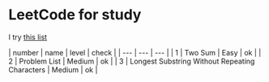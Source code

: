 # LeetCode for study
I try [this list](https://leetcode.com/list/xo2bgr0r/)

| number | name | level | check |
| --- | --- | --- |
| 1 | Two Sum | Easy | ok |
| 2 | Problem List | Medium | ok |
| 3 | Longest Substring Without Repeating Characters | Medium | ok |
